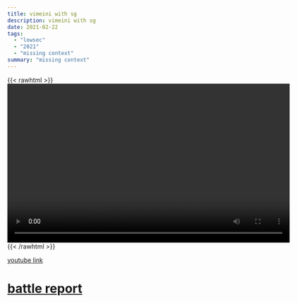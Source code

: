 ```yaml
---
title: vimeini with sg
description: vimeini with sg
date: 2021-02-22
tags:
  - "lowsec"
  - "2021"
  - "missing context"
summary: "missing context"
---
```


{{< rawhtml >}}<video width="640" height="360" controls>
<source src="https://crowdfile.net/snuffed/vimeini-sg.mp4" type="video/mp4">
Your browser does not support the video tag.</video>{{< /rawhtml >}}

[youtube link](https://www.youtube.com/watch?v=xjMZTGTYpCY)

# [battle report](https://br.evetools.org/br/6033c9eeed8590001b8c8ca5)
